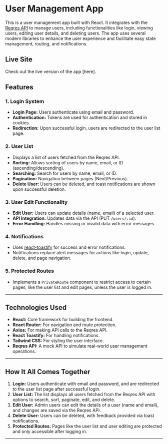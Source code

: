 # User Management App

This is a user management app built with React. It integrates with the [Reqres API](https://reqres.in/) to manage users, including functionalities like login, viewing users, editing user details, and deleting users. The app uses several modern libraries to enhance the user experience and facilitate easy state management, routing, and notifications.

## Live Site

Check out the live version of the app [here].

## Features

### 1. **Login System**
- **Login Page:** Users authenticate using email and password.
- **Authentication:** Tokens are used for authentication and stored in cookies.
- **Redirection:** Upon successful login, users are redirected to the user list page.

### 2. **User List**
- Displays a list of users fetched from the Reqres API.
- **Sorting:** Allows sorting of users by name, email, or ID (ascending/descending).
- **Searching:** Search for users by name, email, or ID.
- **Pagination:** Navigation between pages (Next/Previous).
- **Delete User:** Users can be deleted, and toast notifications are shown upon successful deletion.

### 3. **User Edit Functionality**
- **Edit User:** Users can update details (name, email) of a selected user.
- **API Integration:** Updates data via the API (PUT `/users/:id`).
- **Error Handling:** Handles missing or invalid data with error messages.

### 4. **Notifications**
- Uses [react-toastify](https://fkhadra.github.io/react-toastify/) for success and error notifications.
- Notifications replace alert messages for actions like login, update, delete, and page navigation.

### 5. **Protected Routes**
- Implements a `PrivateRoute` component to restrict access to certain pages, like the user list and edit pages, unless the user is logged in.

---

## Technologies Used

- **React:** Core framework for building the frontend.
- **React Router:** For navigation and route protection.
- **Axios:** For making API calls to the Reqres API.
- **React Toastify:** For handling notifications.
- **Tailwind CSS:** For styling the user interface.
- **Reqres API:** A mock API to simulate real-world user management operations.

---

## How It All Comes Together

1. **Login:** Users authenticate with email and password, and are redirected to the user list page after successful login.
2. **User List:** The list displays all users fetched from the Reqres API with options to search, sort, paginate, edit, and delete.
3. **Edit User:** Admin users can edit the details of a user (name and email), and changes are saved via the Reqres API.
4. **Delete User:** Users can be deleted, with feedback provided via toast notifications.
5. **Protected Routes:** Pages like the user list and user editing are protected and only accessible after logging in.

---
